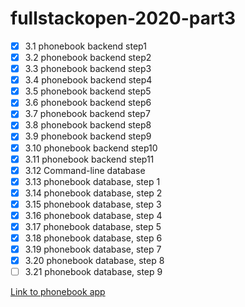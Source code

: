 # fullstackopen-2020-part3

- [x] 3.1 phonebook backend step1
- [x] 3.2 phonebook backend step2
- [x] 3.3 phonebook backend step3
- [x] 3.4 phonebook backend step4
- [x] 3.5 phonebook backend step5
- [x] 3.6 phonebook backend step6
- [x] 3.7 phonebook backend step7
- [x] 3.8 phonebook backend step8
- [x] 3.9 phonebook backend step9
- [x] 3.10 phonebook backend step10
- [x] 3.11 phonebook backend step11
- [x] 3.12 Command-line database
- [x] 3.13 phonebook database, step 1
- [x] 3.14 phonebook database, step 2
- [x] 3.15 phonebook database, step 3
- [x] 3.16 phonebook database, step 4
- [x] 3.17 phonebook database, step 5
- [x] 3.18 phonebook database, step 6
- [x] 3.19 phonebook database, step 7
- [x] 3.20 phonebook database, step 8
- [ ] 3.21 phonebook database, step 9

[Link to phonebook app](https://glacial-meadow-91363.herokuapp.com/)
